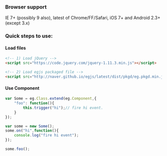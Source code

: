 
### Browser support
IE 7+ (possibly 9 also), latest of Chrome/FF/Safari, iOS 7+ and Android 2.3+ (except 3.x)

### Quick steps to use:

#### Load files

``` html
<!-- 1) Load jQuery -->
<script src="https://code.jquery.com/jquery-1.11.3.min.js"></script>

<!-- 2) Load egjs packaged file -->
<script src="http://naver.github.io/egjs/latest/dist/pkgd/eg.pkgd.min.js"></script>
```

#### Use Component

``` javascript
var Some = eg.Class.extend(eg.Component,{
	"foo": function(){
		this.trigger("hi");// fire hi event.
	}
});

var some = new Some();
some.on("hi",function(){
	console.log("fire hi event");
});

some.foo();
```